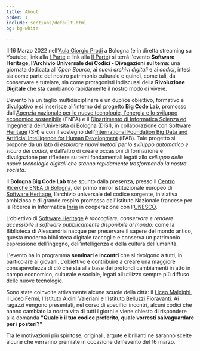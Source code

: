 ```yaml
---
title: About
order: 1
include: sections/default.html
bg: bg-white 

---
```

Il 16 Marzo 2022 nell'[Aula Giorgio Prodi](https://disci.unibo.it/it/dipartimento/sedi-e-spazi/aule/aule-sedi-bologna/aula-giorgio-prodi) a Bologna (e in diretta streaming su Youtube, link alla [I Parte](https://https://youtu.be/JmqK03KQZHQ) e link alla [II Parte](https://https://youtu.be/O_FJ3ftpl4E)) si terrà l'evento **Software Heritage, l'Archivio Universale dei Codici - Divagazioni sul tema**: una giornata dedicata all’*Open Source*, ai *nuovi archivi digitali* e ai *codici*, 
intesi sia come parte del nostro patrimonio culturale e quindi, come tali, da conservare e tutelare, sia come protagonisti indiscussi della **Rivoluzione Digitale** che sta cambiando rapidamente il nostro modo di vivere.

L’evento ha un taglio multidisciplinare e un duplice obiettivo, formativo e divulgativo e si inserisce all'interno del progetto **Big Code Lab**, promosso dall'[Agenzia nazionale per le nuove tecnologie, l'energia e lo sviluppo economico sostenibile](https://www.enea.it/) (ENEA) e il [Dipartimento di Informatica Scienza ed Ingegneria dell’Università di Bologna](https://disi.unibo.it/it) (DISI), in collaborazione con [Software Heritage](https://www.softwareheritage.org/) (SH) e con il sostegno dell'[International Foundation Big Data and Artificial Intelligence for Human Development](https://www.ifabfoundation.org/) (iFAB).
Tale progetto si propone da un lato di *esplorare nuovi metodi per lo sviluppo automatico e sicuro dei codici*, e dall’altro di creare occasioni di formazione e divulgazione per riflettere su temi fondamentali legati allo *sviluppo delle nuove tecnologie digitali che stanno rapidamente trasformando la nostra società*.  

Il **Bologna Big Code Lab** trae spunto dalla presenza, presso il [Centro Ricerche ENEA di Bologna](https://www.bologna.enea.it/), del primo mirror istituzionale europeo di [Software Heritage](https://www.softwareheritage.org/), l’archivio universale del codice sorgente, iniziativa ambiziosa e di grande respiro promossa dall'Istituto Nazionale francese per la Ricerca in Informatica [Inria](https://www.inria.fr/en) in cooperazione con l'[UNESCO](https://www.unesco.it/).  


L’obiettivo di [Software Heritage](https://www.softwareheritage.org/) è *raccogliere, conservare e rendere accessibile il software pubblicamente disponibile al mondo*: come la Biblioteca di Alessandria nacque per preservare il sapere del mondo antico, questa moderna biblioteca digitale raccoglie e conserva un patrimonio espressione dell’ingegno, dell’intelligenza e della cultura dell’umanità. 


L'evento ha in programma **seminari e incontri** che si rivolgono a tutti, in particolare ai giovani. 
L’obiettivo è contribuire a  creare una maggiore consapevolezza di ciò che sta alla base dei profondi cambiamenti  in atto in campo economico, culturale e sociale, legati all’utilizzo sempre più diffuso delle nuove tecnologie.

Sono state coinvolte attivamente alcune scuole della città: il [Liceo Malpighi](https://www.scuolemalpighi.it), il [Liceo Fermi](https://www.liceofermibo.edu.it), l'[Istituto Aldini Valeriani](http://avbo.it) e l’[Istituto Belluzzi Fioravanti](https://www.belluzzifioravanti.it). 
Ai ragazzi vengono presentati, nel corso di specifici incontri, alcuni codici che hanno cambiato la nostra vita di tutti i giorni e viene chiesto di rispondere alla domanda
**"Quale è il tuo codice preferito, quale vorresti salvaguardare per i posteri?"**

Tra le motivazioni più spiritose, originali, argute e brillanti ne saranno scelte alcune che verranno premiate in occasione dell'evento del 16 marzo.